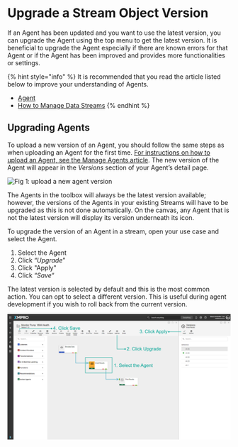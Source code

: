 # Upgrade a Stream Object Version

If an Agent has been updated and you want to use the latest version, you can upgrade the Agent using the top menu to get the latest version. It is beneficial to upgrade the Agent especially if there are known errors for that Agent or if the Agent has been improved and provides more functionalities or settings.

{% hint style="info" %}
It is recommended that you read the article listed below to improve your understanding of Agents.

* [Agent](../../concepts/agent/)
* [How to Manage Data Streams](manage-data-streams.md)
{% endhint %}

## **Upgrading Agents**

To upload a new version of an Agent, you should follow the same steps as when uploading an Agent for the first time. [For instructions on how to upload an Agent, see the Manage Agents article](../agents/manage-agents.md). The new version of the Agent will appear in the _Versions_ section of your Agent’s detail page.

![Fig 1: upload a new agent version](../../.gitbook/assets/Agents\_8.png)

The Agents in the toolbox will always be the latest version available; however, the versions of the Agents in your existing Streams will have to be upgraded as this is not done automatically. On the canvas, any Agent that is not the latest version will display its version underneath its icon.

To upgrade the version of an Agent in a stream, open your use case and select the Agent.&#x20;

1. Select the Agent
2. Click “_Upgrade_”
3. Click "Apply"
4. Click “_Save_“

The latest version is selected by default and this is the most common action. You can opt to select a different version. This is useful during agent development if you wish to roll back from the current version.

![Fig 2: upgrade the agent version](<../../.gitbook/assets/Upgrade Stream Object Version 2.png>)
